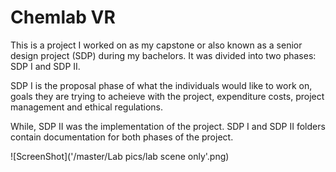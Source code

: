 # Chemlab VR

This is a project I worked on as my capstone or also known as a senior design project (SDP) during my bachelors. It was divided into two phases: SDP I and SDP II. 

SDP I is the proposal phase of what the individuals would like to work on, goals they are trying to acheieve with the project, expenditure costs, project management and ethical regulations.

While, SDP II was the implementation of the project. SDP I and SDP II folders contain documentation for both phases of the project.

![ScreenShot]('/master/Lab pics/lab scene only'.png)
